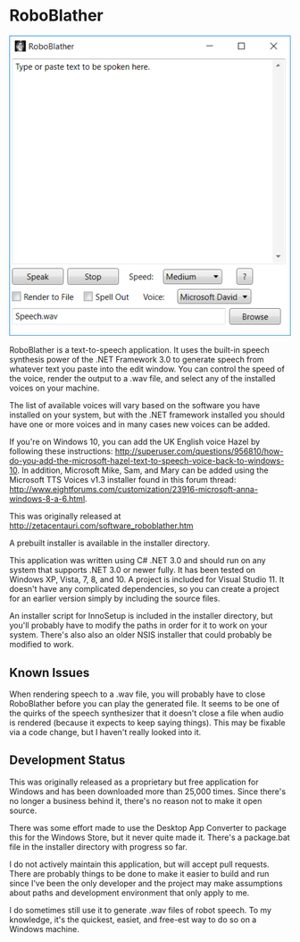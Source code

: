 # RoboBlather

![RoboBlather Screenshot](https://github.com/Xangis/RoboBlather/blob/master/Images/RoboBlather1.2OnWindows10.png)

RoboBlather is a text-to-speech application. It uses the built-in speech synthesis 
power of the .NET Framework 3.0 to generate speech from whatever text you paste into 
the edit window. You can control the speed of the voice, render the output to a .wav 
file, and select any of the installed voices on your machine. 

The list of available voices will vary based on the software you have installed on 
your system, but with the .NET framework installed you should have one or more voices
and in many cases new voices can be added.

If you're on Windows 10, you can add the UK English voice Hazel by following these 
instructions: http://superuser.com/questions/956810/how-do-you-add-the-microsoft-hazel-text-to-speech-voice-back-to-windows-10. 
In addition, Microsoft Mike, Sam, and Mary can be added using the Microsoft TTS Voices 
v1.3 installer found in this forum thread: 
http://www.eightforums.com/customization/23916-microsoft-anna-windows-8-a-6.html.

This was originally released at http://zetacentauri.com/software_roboblather.htm

A prebuilt installer is available in the installer directory.

This application was written using C# .NET 3.0 and should run on any system that
supports .NET 3.0 or newer fully. It has been tested on Windows XP, Vista, 7, 8, and 10. 
A project is included for Visual Studio 11. It doesn't have any complicated dependencies, 
so you can create a project for an earlier version simply by including the source files.

An installer script for InnoSetup is included in the installer directory, but you'll
probably have to modify the paths in order for it to work on your system. There's also
also an older NSIS installer that could probably be modified to work.

## Known Issues

When rendering speech to a .wav file, you will probably have to close RoboBlather before 
you can play the generated file. It seems to be one of the quirks of the speech 
synthesizer that it doesn't close a file when audio is rendered (because it expects to 
keep saying things). This may be fixable via a code change, but I haven't really looked
into it.

## Development Status

This was originally released as a proprietary but free application for Windows and has
been downloaded more than 25,000 times. Since there's no longer a business behind it, 
there's no reason not to make it open source.

There was some effort made to use the Desktop App Converter to package this for the
Windows Store, but it never quite made it. There's a package.bat file in the installer
directory with progress so far.

I do not actively maintain this application, but will accept pull requests. There are
probably things to be done to make it easier to build and run since I've been the only
developer and the project may make assumptions about paths and development environment
that only apply to me.

I do sometimes still use it to generate .wav files of robot speech. To my knowledge, it's
the quickest, easiet, and free-est way to do so on a Windows machine.

